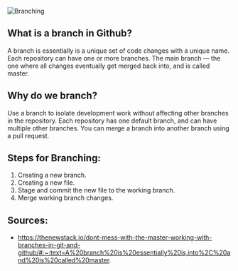 ![Branching](https://www.nobledesktop.com/image/gitresources/git-branches-merge.png)
## What is a branch in Github?

A branch is essentially is a unique set of code changes with a unique name. Each repository can have one or more branches. The main branch — the one where all changes eventually get merged back into, and is called master.

## Why do we branch?

Use a branch to isolate development work without affecting other branches in the repository. Each repository has one default branch, and can have multiple other branches. You can merge a branch into another branch using a pull request.

## Steps for Branching:
1. Creating a new branch.
2. Creating a new file.
3. Stage and commit the new file to the working branch.
4. Merge working branch changes.

## Sources:
* https://thenewstack.io/dont-mess-with-the-master-working-with-branches-in-git-and-github/#:~:text=A%20branch%20is%20essentially%20is,into%2C%20and%20is%20called%20master.
